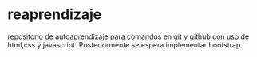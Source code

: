 # reaprendizaje
repositorio de autoaprendizaje para comandos en git y github con uso de html,css y javascript. Posteriormente se espera implementar bootstrap
